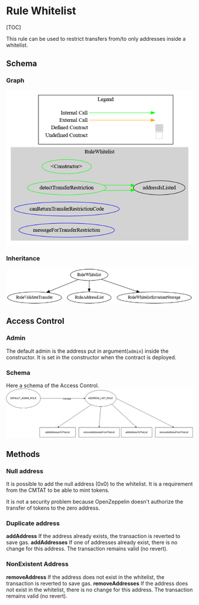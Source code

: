 # Rule Whitelist

[TOC]

This rule can be used to restrict transfers from/to only addresses inside a whitelist.

## Schema

### Graph

![surya_graph_Whitelist](../surya/surya_graph/surya_graph_RuleWhitelist.sol.png)

### Inheritance

![surya_inheritance_RuleWhitelistWrapper.sol](../surya/surya_inheritance/surya_inheritance_RuleWhitelist.sol.png)

## Access Control

### Admin

The default admin is the address put in argument(`admin`) inside the constructor. It is set in the constructor when the contract is deployed.

### Schema

Here a schema of the Access Control.
![alt text](../security/accessControl/access-control-RuleWhitelist.png)





## Methods

### Null address
It is possible to add the null address (0x0) to the whitelist. It is a requirement from the CMTAT to be able to mint tokens.

It is not a security problem because OpenZeppelin doesn't authorize the transfer of tokens to the zero address.

### Duplicate address

**addAddress**
If the address already exists, the transaction is reverted to save gas.
**addAddresses**
If one of addresses already exist, there is no change for this address. The transaction remains valid (no revert).

### NonExistent Address
**removeAddress**
If the address does not exist in the whitelist, the transaction is reverted to save gas.
**removeAddresses**
If the address does not exist in the whitelist, there is no change for this address. The transaction remains valid (no revert).
